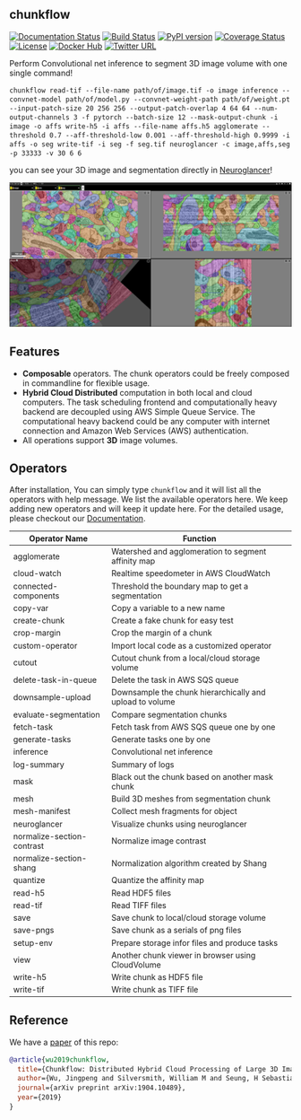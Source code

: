 chunkflow 
----------------------
[![Documentation Status](https://readthedocs.org/projects/pychunkflow/badge/?version=latest)](https://pychunkflow.readthedocs.io/en/latest/?badge=latest)
[![Build Status](https://travis-ci.org/seung-lab/chunkflow.svg?branch=master)](https://travis-ci.org/seung-lab/chunkflow)
[![PyPI version](https://badge.fury.io/py/chunkflow.svg)](https://badge.fury.io/py/chunkflow)
[![Coverage Status](https://coveralls.io/repos/github/seung-lab/chunkflow/badge.svg?branch=master)](https://coveralls.io/github/seung-lab/chunkflow?branch=master)
[![License](https://img.shields.io/badge/License-Apache%202.0-blue.svg)](https://opensource.org/licenses/Apache-2.0)
[![Docker Hub](https://img.shields.io/badge/docker-ready-blue.svg)](https://hub.docker.com/r/seunglab/chunkflow)
[![Twitter URL](https://img.shields.io/twitter/url?style=social&url=https%3A%2F%2Ftwitter.com%2Fjingpeng_wu)](https://twitter.com/jingpeng_wu)
<!---[![Docker Build Status](https://img.shields.io/docker/cloud/build/seunglab/chunkflow.svg)]#(https://hub.docker.com/r/seunglab/chunkflow)--->

Perform Convolutional net inference to segment 3D image volume with one single command!

```shell
chunkflow read-tif --file-name path/of/image.tif -o image inference --convnet-model path/of/model.py --convnet-weight-path path/of/weight.pt --input-patch-size 20 256 256 --output-patch-overlap 4 64 64 --num-output-channels 3 -f pytorch --batch-size 12 --mask-output-chunk -i image -o affs write-h5 -i affs --file-name affs.h5 agglomerate --threshold 0.7 --aff-threshold-low 0.001 --aff-threshold-high 0.9999 -i affs -o seg write-tif -i seg -f seg.tif neuroglancer -c image,affs,seg -p 33333 -v 30 6 6
```
you can see your 3D image and segmentation directly in [Neuroglancer](https://github.com/google/neuroglancer)!

![Image_Segmentation](https://github.com/seung-lab/chunkflow/blob/master/docs/source/_static/image/image_seg.png)



## Features
- **Composable** operators. The chunk operators could be freely composed in commandline for flexible usage.
- **Hybrid Cloud Distributed** computation in both local and cloud computers. The task scheduling frontend and computationally heavy backend are decoupled using AWS Simple Queue Service. The computational heavy backend could be any computer with internet connection and Amazon Web Services (AWS) authentication.
- All operations support **3D** image volumes.

## Operators
After installation, You can simply type `chunkflow` and it will list all the operators with help message. We list the available operators here. We keep adding new operators and will keep it update here. For the detailed usage, please checkout our [Documentation](https://pychunkflow.readthedocs.io/en/latest/).

| Operator Name   | Function |
| --------------- | -------- |
| agglomerate     | Watershed and agglomeration to segment affinity map |
| cloud-watch     | Realtime speedometer in AWS CloudWatch |
| connected-components | Threshold the boundary map to get a segmentation |
| copy-var        | Copy a variable to a new name |
| create-chunk    | Create a fake chunk for easy test |
| crop-margin     | Crop the margin of a chunk |
| custom-operator | Import local code as a customized operator |
| cutout          | Cutout chunk from a local/cloud storage volume |
| delete-task-in-queue | Delete the task in AWS SQS queue |
| downsample-upload | Downsample the chunk hierarchically and upload to volume |
| evaluate-segmentation | Compare segmentation chunks |
| fetch-task      | Fetch task from AWS SQS queue one by one |
| generate-tasks  | Generate tasks one by one |
| inference       | Convolutional net inference |
| log-summary     | Summary of logs |
| mask            | Black out the chunk based on another mask chunk |
| mesh            | Build 3D meshes from segmentation chunk |
| mesh-manifest   | Collect mesh fragments for object |
| neuroglancer    | Visualize chunks using neuroglancer |
| normalize-section-contrast | Normalize image contrast |
| normalize-section-shang | Normalization algorithm created by Shang |
| quantize        | Quantize the affinity map |
| read-h5         | Read HDF5 files |
| read-tif        | Read TIFF files |
| save            | Save chunk to local/cloud storage volume |
| save-pngs       | Save chunk as a serials of png files |
| setup-env       | Prepare storage infor files and produce tasks |
| view            | Another chunk viewer in browser using CloudVolume |
| write-h5        | Write chunk as HDF5 file |
| write-tif       | Write chunk as TIFF file |


## Reference
We have a [paper](https://arxiv.org/abs/1904.10489) of this repo: 
```bibtex
@article{wu2019chunkflow,
  title={Chunkflow: Distributed Hybrid Cloud Processing of Large 3D Images by Convolutional Nets},
  author={Wu, Jingpeng and Silversmith, William M and Seung, H Sebastian},
  journal={arXiv preprint arXiv:1904.10489},
  year={2019}
}
```
